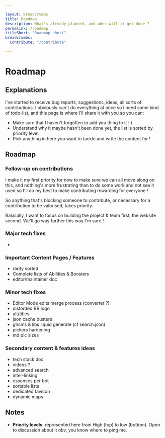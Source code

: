 ```yaml
---

layout: breadcrumbs
title: Roadmap
description: What's already planned, and when will it get done ?
permalink: /roadmap
titleShort: "Roadmap short" 
breadcrumbs:
  Contribute: "/contribute"

---
```


# Roadmap

## Explanations
I've started to receive bug reports, suggestions, ideas, all sorts of contributions. I obviously can't do everything at once so I need some kind of todo-list, and this page is where I'll share it with you so you can:

- Make sure that I haven't forgotten to add you thing to it :')
- Understand why it maybe hasn't been done yet, the list is sorted by priority level
- Pick anything in here you want to tackle and write the content for !


## Roadmap

### Follow-up on contributions

I make it my first priority for now to make sure we can all move along on this, and nothing's more frustrating than to do some work and not see it used so I'll do my best to make contributing rewarding for everyone !

So anything that's blocking someone to contribute, or necessary for a contribution to be valorised, takes priority.

Basically, I want to focus on building the project & team first, the website second. We'll go way further this way I'm sure !

### Major tech fixes

- 

### Important Content Pages / Features

- rarity sorted
- Complete lists of Abilities & Boosters
- editor/maintainer doc


### Minor tech fixes

- Editor Mode edits merge process (converter ?)
- distorded BB logo
- alt/titles
- json cache busters
- ghcms & libs liquid generate (cf search.json)
- pickers hardening
- md pic sizes

### Secondary content & features ideas

- tech stack doc
- videos ? 
- advanced search
- inter-linking
- essences per bot 
- sortable lists
- dedicated favicon
- dynamic maps

## Notes

- **Priority levels**: represented here from High (top) to low (bottom). Open to discussion about it obv, you know where to ping me.
